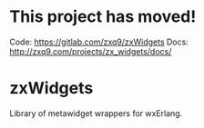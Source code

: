 # This project has moved!
Code: https://gitlab.com/zxq9/zxWidgets
Docs: http://zxq9.com/projects/zx_widgets/docs/

# zxWidgets
Library of metawidget wrappers for wxErlang.

